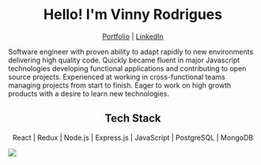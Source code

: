<h1 align="center">Hello! I'm Vinny Rodrigues</h1>
<p align="center">
  <a href="http://www.viniciusrod.com/" target="_blank">Portfolio</a>
  |
  <a href="https://www.linkedin.com/in/vinicius-c-s-rodrigues/" target="_blank">LinkedIn</a>
</p>


Software engineer with proven ability to adapt rapidly to new environments delivering high quality code. Quickly became fluent in major Javascript technologies developing functional applications and contributing to open source projects.  Experienced at working in cross-functional teams managing projects from start to finish. Eager to work on high growth products with a desire to learn new technologies.

<h2 align="center">Tech Stack</h2>
<p align="center">React | Redux | Node.js | Express.js | JavaScript | PostgreSQL | MongoDB </p>

<a href="https://hits.seeyoufarm.com"><img src="https://hits.seeyoufarm.com/api/count/incr/badge.svg?url=https%3A%2F%2Fgithub.com%2Fviniciuscsr&count_bg=%234678DD&title_bg=%23555555&icon=github.svg&icon_color=%23E7E7E7&title=hits&edge_flat=false"/></a>

